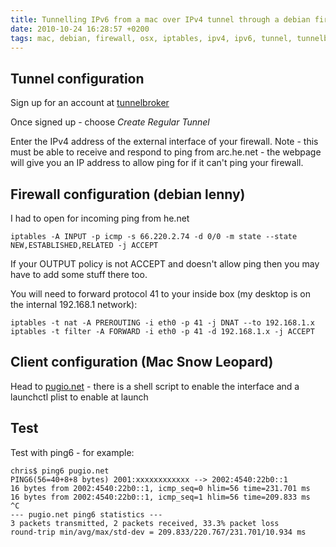 ```yaml
---
title: Tunnelling IPv6 from a mac over IPv4 tunnel through a debian firewall using tunnelbroker.net
date: 2010-10-24 16:28:57 +0200
tags: mac, debian, firewall, osx, iptables, ipv4, ipv6, tunnel, tunnelbroker.net
---
```


## Tunnel configuration

Sign up for an account at [tunnelbroker](http://tunnelbroker.net)

Once signed up - choose *Create Regular Tunnel*

Enter the IPv4 address of the external interface of your firewall. Note - this must be able to receive and respond to ping from arc.he.net - the webpage will give you an IP address to allow ping for if it can't ping your firewall.

## Firewall configuration (debian lenny)

I had to open for incoming ping from he.net

    iptables -A INPUT -p icmp -s 66.220.2.74 -d 0/0 -m state --state NEW,ESTABLISHED,RELATED -j ACCEPT

If your OUTPUT policy is not ACCEPT and doesn't allow ping then you may have to add some stuff there too.

You will need to forward protocol 41 to your inside box (my desktop is on the internal 192.168.1 network):

    iptables -t nat -A PREROUTING -i eth0 -p 41 -j DNAT --to 192.168.1.x
    iptables -t filter -A FORWARD -i eth0 -p 41 -d 192.168.1.x -j ACCEPT

## Client configuration (Mac Snow Leopard)

Head to [pugio.net](http://pugio.net/2009/01/enable-ipv6-on-mac-os-x-the-tu.html) - there is a shell script to enable the interface and a launchctl plist to enable at launch

## Test

Test with ping6 - for example:

    chris$ ping6 pugio.net 
    PING6(56=40+8+8 bytes) 2001:xxxxxxxxxxxx --> 2002:4540:22b0::1
    16 bytes from 2002:4540:22b0::1, icmp_seq=0 hlim=56 time=231.701 ms
    16 bytes from 2002:4540:22b0::1, icmp_seq=1 hlim=56 time=209.833 ms
    ^C
    --- pugio.net ping6 statistics ---
    3 packets transmitted, 2 packets received, 33.3% packet loss
    round-trip min/avg/max/std-dev = 209.833/220.767/231.701/10.934 ms

